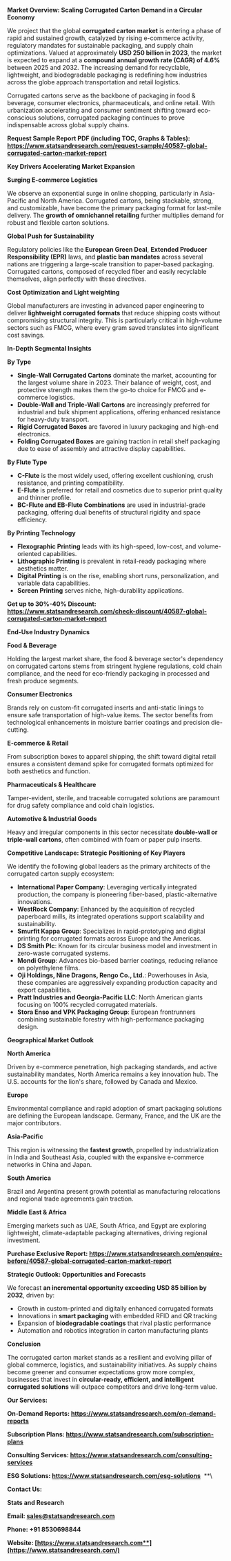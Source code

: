 ﻿**Market Overview: Scaling Corrugated Carton Demand in a Circular Economy**

We project that the global **corrugated carton market** is entering a phase of rapid and sustained growth, catalyzed by rising e-commerce activity, regulatory mandates for sustainable packaging, and supply chain optimizations. Valued at approximately **USD 250 billion in 2023**, the market is expected to expand at a **compound annual growth rate (CAGR) of 4.6%** between 2025 and 2032. The increasing demand for recyclable, lightweight, and biodegradable packaging is redefining how industries across the globe approach transportation and retail logistics.

Corrugated cartons serve as the backbone of packaging in food & beverage, consumer electronics, pharmaceuticals, and online retail. With urbanization accelerating and consumer sentiment shifting toward eco-conscious solutions, corrugated packaging continues to prove indispensable across global supply chains.

**Request Sample Report PDF (including TOC, Graphs & Tables): <https://www.statsandresearch.com/request-sample/40587-global-corrugated-carton-market-report>**

**Key Drivers Accelerating Market Expansion**

**Surging E-commerce Logistics**

We observe an exponential surge in online shopping, particularly in Asia-Pacific and North America. Corrugated cartons, being stackable, strong, and customizable, have become the primary packaging format for last-mile delivery. The **growth of omnichannel retailing** further multiplies demand for robust and flexible carton solutions.

**Global Push for Sustainability**

Regulatory policies like the **European Green Deal**, **Extended Producer Responsibility (EPR)** laws, and **plastic ban mandates** across several nations are triggering a large-scale transition to paper-based packaging. Corrugated cartons, composed of recycled fiber and easily recyclable themselves, align perfectly with these directives.

**Cost Optimization and Light weighting**

Global manufacturers are investing in advanced paper engineering to deliver **lightweight corrugated formats** that reduce shipping costs without compromising structural integrity. This is particularly critical in high-volume sectors such as FMCG, where every gram saved translates into significant cost savings.

**In-Depth Segmental Insights**

**By Type**

- **Single-Wall Corrugated Cartons** dominate the market, accounting for the largest volume share in 2023. Their balance of weight, cost, and protective strength makes them the go-to choice for FMCG and e-commerce logistics.
- **Double-Wall and Triple-Wall Cartons** are increasingly preferred for industrial and bulk shipment applications, offering enhanced resistance for heavy-duty transport.
- **Rigid Corrugated Boxes** are favored in luxury packaging and high-end electronics.
- **Folding Corrugated Boxes** are gaining traction in retail shelf packaging due to ease of assembly and attractive display capabilities.

**By Flute Type**

- **C-Flute** is the most widely used, offering excellent cushioning, crush resistance, and printing compatibility.
- **E-Flute** is preferred for retail and cosmetics due to superior print quality and thinner profile.
- **BC-Flute and EB-Flute Combinations** are used in industrial-grade packaging, offering dual benefits of structural rigidity and space efficiency.

**By Printing Technology**

- **Flexographic Printing** leads with its high-speed, low-cost, and volume-oriented capabilities.
- **Lithographic Printing** is prevalent in retail-ready packaging where aesthetics matter.
- **Digital Printing** is on the rise, enabling short runs, personalization, and variable data capabilities.
- **Screen Printing** serves niche, high-durability applications.

**Get up to 30%-40% Discount: <https://www.statsandresearch.com/check-discount/40587-global-corrugated-carton-market-report>**

**End-Use Industry Dynamics**

**Food & Beverage**

Holding the largest market share, the food & beverage sector's dependency on corrugated cartons stems from stringent hygiene regulations, cold chain compliance, and the need for eco-friendly packaging in processed and fresh produce segments.

**Consumer Electronics**

Brands rely on custom-fit corrugated inserts and anti-static linings to ensure safe transportation of high-value items. The sector benefits from technological enhancements in moisture barrier coatings and precision die-cutting.

**E-commerce & Retail**

From subscription boxes to apparel shipping, the shift toward digital retail ensures a consistent demand spike for corrugated formats optimized for both aesthetics and function.

**Pharmaceuticals & Healthcare**

Tamper-evident, sterile, and traceable corrugated solutions are paramount for drug safety compliance and cold chain logistics.

**Automotive & Industrial Goods**

Heavy and irregular components in this sector necessitate **double-wall or triple-wall cartons**, often combined with foam or paper pulp inserts.

**Competitive Landscape: Strategic Positioning of Key Players**

We identify the following global leaders as the primary architects of the corrugated carton supply ecosystem:

- **International Paper Company**: Leveraging vertically integrated production, the company is pioneering fiber-based, plastic-alternative innovations.
- **WestRock Company**: Enhanced by the acquisition of recycled paperboard mills, its integrated operations support scalability and sustainability.
- **Smurfit Kappa Group**: Specializes in rapid-prototyping and digital printing for corrugated formats across Europe and the Americas.
- **DS Smith Plc**: Known for its circular business model and investment in zero-waste corrugated systems.
- **Mondi Group**: Advances bio-based barrier coatings, reducing reliance on polyethylene films.
- **Oji Holdings, Nine Dragons, Rengo Co., Ltd.**: Powerhouses in Asia, these companies are aggressively expanding production capacity and export capabilities.
- **Pratt Industries and Georgia-Pacific LLC**: North American giants focusing on 100% recycled corrugated materials.
- **Stora Enso and VPK Packaging Group**: European frontrunners combining sustainable forestry with high-performance packaging design.

**Geographical Market Outlook**

**North America**

Driven by e-commerce penetration, high packaging standards, and active sustainability mandates, North America remains a key innovation hub. The U.S. accounts for the lion's share, followed by Canada and Mexico.

**Europe**

Environmental compliance and rapid adoption of smart packaging solutions are defining the European landscape. Germany, France, and the UK are the major contributors.

**Asia-Pacific**

This region is witnessing the **fastest growth**, propelled by industrialization in India and Southeast Asia, coupled with the expansive e-commerce networks in China and Japan.

**South America**

Brazil and Argentina present growth potential as manufacturing relocations and regional trade agreements gain traction.

**Middle East & Africa**

Emerging markets such as UAE, South Africa, and Egypt are exploring lightweight, climate-adaptable packaging alternatives, driving regional investment.

**Purchase Exclusive Report: <https://www.statsandresearch.com/enquire-before/40587-global-corrugated-carton-market-report>**

**Strategic Outlook: Opportunities and Forecasts**

We forecast **an incremental opportunity exceeding USD 85 billion by 2032**, driven by:

- Growth in custom-printed and digitally enhanced corrugated formats
- Innovations in **smart packaging** with embedded RFID and QR tracking
- Expansion of **biodegradable coatings** that rival plastic performance
- Automation and robotics integration in carton manufacturing plants

**Conclusion**

The corrugated carton market stands as a resilient and evolving pillar of global commerce, logistics, and sustainability initiatives. As supply chains become greener and consumer expectations grow more complex, businesses that invest in **circular-ready, efficient, and intelligent corrugated solutions** will outpace competitors and drive long-term value.

**Our Services:** 

**On-Demand Reports: <https://www.statsandresearch.com/on-demand-reports>** 

**Subscription Plans: <https://www.statsandresearch.com/subscription-plans>** 

**Consulting Services: <https://www.statsandresearch.com/consulting-services>** 

**ESG Solutions: <https://www.statsandresearch.com/esg-solutions>** 
**\


**Contact Us:** 

**Stats and Research** 

**Email: <sales@statsandresearch.com>** 

**Phone: +91 8530698844** 

**Website: [https://www.statsandresearch.com**](https://www.statsandresearch.com/)**

